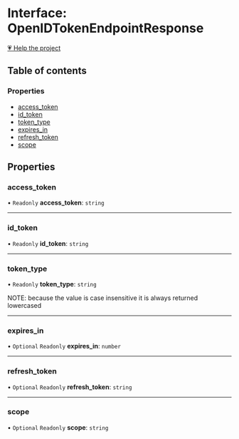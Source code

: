 # Interface: OpenIDTokenEndpointResponse

[💗 Help the project](https://github.com/sponsors/panva)

## Table of contents

### Properties

- [access\_token](OpenIDTokenEndpointResponse.md#access_token)
- [id\_token](OpenIDTokenEndpointResponse.md#id_token)
- [token\_type](OpenIDTokenEndpointResponse.md#token_type)
- [expires\_in](OpenIDTokenEndpointResponse.md#expires_in)
- [refresh\_token](OpenIDTokenEndpointResponse.md#refresh_token)
- [scope](OpenIDTokenEndpointResponse.md#scope)

## Properties

### access\_token

• `Readonly` **access\_token**: `string`

___

### id\_token

• `Readonly` **id\_token**: `string`

___

### token\_type

• `Readonly` **token\_type**: `string`

NOTE: because the value is case insensitive it is always returned
lowercased

___

### expires\_in

• `Optional` `Readonly` **expires\_in**: `number`

___

### refresh\_token

• `Optional` `Readonly` **refresh\_token**: `string`

___

### scope

• `Optional` `Readonly` **scope**: `string`
